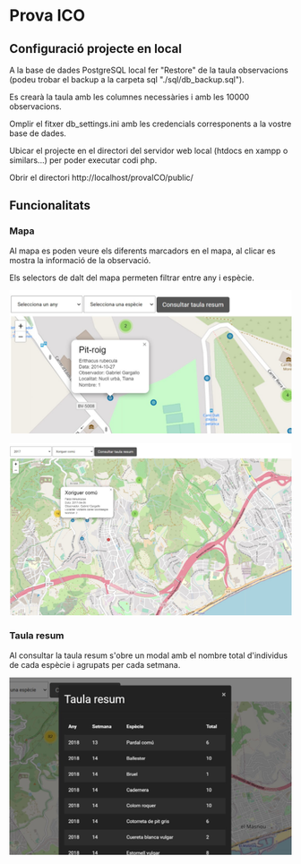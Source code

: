 # Prova ICO

## Configuració projecte en local

A la base de dades PostgreSQL local fer "Restore" de la taula observacions (podeu trobar el backup a la carpeta sql "./sql/db_backup.sql").

Es crearà la taula amb les columnes necessàries i amb les 10000 observacions.

Omplir el fitxer db_settings.ini amb les credencials corresponents a la vostre base de dades.

Ubicar el projecte en el directori del servidor web local (htdocs en xampp o similars...) per poder executar codi php.

Obrir el directori http://localhost/provaICO/public/

## Funcionalitats
### Mapa
Al mapa es poden veure els diferents marcadors en el mapa, al clicar es mostra la informació de la observació.

Els selectors de dalt del mapa permeten filtrar entre any i espècie.

![](/assets/img1.jpg)

![](/assets/img3.jpg)

### Taula resum
Al consultar la taula resum s'obre un modal amb el nombre total d'individus de cada espècie i agrupats per cada setmana.

![](/assets/img2.jpg)
